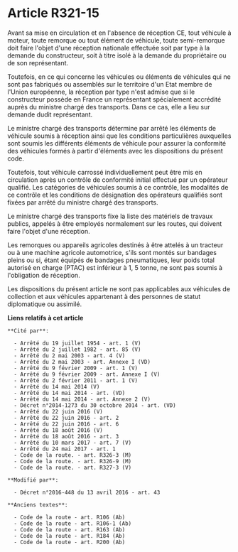 # Article R321-15

Avant sa mise en circulation et en l'absence de réception CE, tout véhicule à moteur, toute remorque ou tout élément de
véhicule, toute semi-remorque doit faire l'objet d'une réception nationale effectuée soit par type à la demande du
constructeur, soit à titre isolé à la demande du propriétaire ou de son représentant. 

Toutefois, en ce qui concerne les véhicules ou éléments de véhicules qui ne sont pas fabriqués ou assemblés sur le territoire
d'un Etat membre de l'Union européenne, la réception par type n'est admise que si le constructeur possède en France un
représentant spécialement accrédité auprès du ministre chargé des transports. Dans ce cas, elle a lieu sur demande dudit
représentant. 

Le ministre chargé des transports détermine par arrêté les éléments de véhicule soumis à réception ainsi que les conditions
particulières auxquelles sont soumis les différents éléments de véhicule pour assurer la conformité des véhicules formés à
partir d'éléments avec les dispositions du présent code. 

Toutefois, tout véhicule carrossé individuellement peut être mis en circulation après un contrôle de conformité initial
effectué par un opérateur qualifié. Les catégories de véhicules soumis à ce contrôle, les modalités de ce contrôle et les
conditions de désignation des opérateurs qualifiés sont fixées par arrêté du ministre chargé des transports.

Le ministre chargé des transports fixe la liste des matériels de travaux publics, appelés à être employés normalement sur les
routes, qui doivent faire l'objet d'une réception. 

Les remorques ou appareils agricoles destinés à être attelés à un tracteur ou à une machine agricole automotrice, s'ils sont
montés sur bandages pleins ou si, étant équipés de bandages pneumatiques, leur poids total autorisé en charge (PTAC) est
inférieur à 1, 5 tonne, ne sont pas soumis à l'obligation de réception. 

Les dispositions du présent article ne sont pas applicables aux véhicules de collection et aux véhicules appartenant à des
personnes de statut diplomatique ou assimilé.

**Liens relatifs à cet article**

	**Cité par**:

	  - Arrêté du 19 juillet 1954 - art. 1 (V)
	  - Arrêté du 2 juillet 1982 - art. 85 (V)
	  - Arrêté du 2 mai 2003 - art. 4 (V)
	  - Arrêté du 2 mai 2003 - art. Annexe I (VD)
	  - Arrêté du 9 février 2009 - art. 1 (V)
	  - Arrêté du 9 février 2009 - art. Annexe I (V)
	  - Arrêté du 2 février 2011 - art. 1 (V)
	  - Arrêté du 14 mai 2014 (V)
	  - Arrêté du 14 mai 2014 - art. (VD)
	  - Arrêté du 14 mai 2014 - art. Annexe 2 (V)
	  - Décret n°2014-1273 du 30 octobre 2014 - art. (VD)
	  - Arrêté du 22 juin 2016 (V)
	  - Arrêté du 22 juin 2016 - art. 2
	  - Arrêté du 22 juin 2016 - art. 6
	  - Arrêté du 18 août 2016 (V)
	  - Arrêté du 18 août 2016 - art. 3
	  - Arrêté du 10 mars 2017 - art. 7 (V)
	  - Arrêté du 24 mai 2017 - art. 1
	  - Code de la route. - art. R326-3 (M)
	  - Code de la route. - art. R326-9 (M)
	  - Code de la route. - art. R327-3 (V)

	**Modifié par**:

	  - Décret n°2016-448 du 13 avril 2016 - art. 43

	**Anciens textes**:

	  - Code de la route - art. R106 (Ab)
	  - Code de la route - art. R106-1 (Ab)
	  - Code de la route - art. R163 (Ab)
	  - Code de la route - art. R184 (Ab)
	  - Code de la route - art. R200 (Ab)
